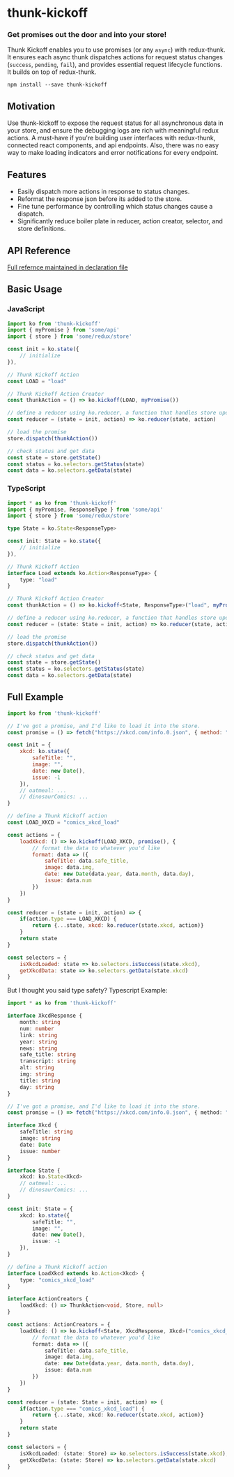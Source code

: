 # thunk-kickoff
### Get promises out the door and into your store!

Thunk Kickoff enables you to use promises (or any `async`) with redux-thunk. It ensures each async thunk dispatches actions for request status changes (`success`, `pending`, `fail`), and provides essential request lifecycle functions. It builds on top of redux-thunk.

```
npm install --save thunk-kickoff
```

## Motivation

Use thunk-kickoff to expose the request status for all asynchronous data in your store, and ensure the debugging logs are rich with meaningful redux actions. A must-have if you're building user interfaces with redux-thunk, connected react components, and api endpoints. Also, there was no easy way to make loading indicators and error notifications for every endpoint.

## Features

- Easily dispatch more actions in response to status changes.
- Reformat the response json before its added to the store.
- Fine tune performance by controlling which status changes cause a dispatch.
- Significantly reduce boiler plate in reducer, action creator, selector, and store definitions. 

## API Reference

[Full refernce maintained in declaration file](https://github.com/chrisgervang/thunk-kickoff/blob/master/dist/main.d.ts)

## Basic Usage

### JavaScript

```js
import ko from 'thunk-kickoff'
import { myPromise } from 'some/api'
import { store } from 'some/redux/store'

const init = ko.state({
    // initialize
}),

// Thunk Kickoff Action
const LOAD = "load"

// Thunk Kickoff Action Creator
const thunkAction = () => ko.kickoff(LOAD, myPromise())

// define a reducer using ko.reducer, a function that handles store updates
const reducer = (state = init, action) => ko.reducer(state, action)

// load the promise
store.dispatch(thunkAction())

// check status and get data
const state = store.getState()
const status = ko.selectors.getStatus(state)
const data = ko.selectors.getData(state)
```

### TypeScript

```ts
import * as ko from 'thunk-kickoff'
import { myPromise, ResponseType } from 'some/api'
import { store } from 'some/redux/store'

type State = ko.State<ResponseType>

const init: State = ko.state({
    // initialize
}),

// Thunk Kickoff Action
interface Load extends ko.Action<ResponseType> { 
    type: "load"
}

// Thunk Kickoff Action Creator
const thunkAction = () => ko.kickoff<State, ResponseType>("load", myPromise())

// define a reducer using ko.reducer, a function that handles store updates
const reducer = (state: State = init, action) => ko.reducer(state, action)

// load the promise
store.dispatch(thunkAction())

// check status and get data
const state = store.getState()
const status = ko.selectors.getStatus(state)
const data = ko.selectors.getData(state)
```

## Full Example

```js
import ko from 'thunk-kickoff'

// I've got a promise, and I'd like to load it into the store.
const promise = () => fetch("https://xkcd.com/info.0.json", { method: "GET" }).then(r => r.json())

const init = {
    xkcd: ko.state({
        safeTitle: "",
        image: "",
        date: new Date(),
        issue: -1
    }),
    // oatmeal: ...
    // dinosaurComics: ...
}

// define a Thunk Kickoff action
const LOAD_XKCD = "comics_xkcd_load"

const actions = {
    loadXkcd: () => ko.kickoff(LOAD_XKCD, promise(), {
        // format the data to whatever you'd like
        format: data => ({
            safeTitle: data.safe_title,
            image: data.img,
            date: new Date(data.year, data.month, data.day),
            issue: data.num
        })
    })
}

const reducer = (state = init, action) => {
    if(action.type === LOAD_XKCD) {
        return {...state, xkcd: ko.reducer(state.xkcd, action)}
    }
    return state
}

const selectors = {
    isXkcdLoaded: state => ko.selectors.isSuccess(state.xkcd),
    getXkcdData: state => ko.selectors.getData(state.xkcd)
}
```

But I thought you said type safety? Typescript Example:

```ts
import * as ko from 'thunk-kickoff'

interface XkcdResponse {
    month: string
    num: number
    link: string
    year: string
    news: string
    safe_title: string
    transcript: string
    alt: string
    img: string
    title: string
    day: string
}

// I've got a promise, and I'd like to load it into the store.
const promise = () => fetch("https://xkcd.com/info.0.json", { method: "GET" }).then(r => r.json() as XkcdResponse) 

interface Xkcd {
    safeTitle: string
    image: string
    date: Date
    issue: number
}

interface State {
    xkcd: ko.State<Xkcd>
    // oatmeal: ...
    // dinosaurComics: ...
}

const init: State = {
    xkcd: ko.state({
        safeTitle: "",
        image: "",
        date: new Date(),
        issue: -1
    }),
}

// define a Thunk Kickoff action
interface LoadXkcd extends ko.Action<Xkcd> { 
    type: "comics_xkcd_load"
}

interface ActionCreators {
    loadXkcd: () => ThunkAction<void, Store, null>
}

const actions: ActionCreators = {
    loadXkcd: () => ko.kickoff<State, XkcdResponse, Xkcd>("comics_xkcd_load", promise(), {
        // format the data to whatever you'd like
        format: data => ({
            safeTitle: data.safe_title,
            image: data.img,
            date: new Date(data.year, data.month, data.day),
            issue: data.num
        })
    })
}

const reducer = (state: State = init, action) => {
    if(action.type === "comics_xkcd_load") {
        return {...state, xkcd: ko.reducer(state.xkcd, action)}
    }
    return state
}

const selectors = {
    isXkcdLoaded: (state: Store) => ko.selectors.isSuccess(state.xkcd),
    getXkcdData: (state: Store) => ko.selectors.getData(state.xkcd)
}
```
